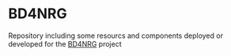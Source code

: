 # BD4NRG

Repository including some resourcs and components deployed or developed for the [BD4NRG](https://www.bd4nrg.eu/) project



